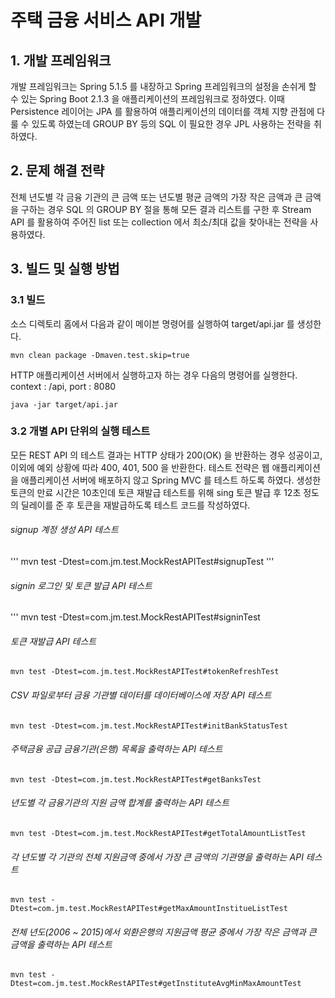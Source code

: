 # 주택 금융 서비스 API 개발

## 1. 개발 프레임워크
개발 프레임워크는 Spring 5.1.5 를 내장하고 Spring 프레임워크의 설정을 손쉬게 할 수 있는 Spring Boot 2.1.3 을 애플리케이션의 프레임워크로 정하였다.
이때 Persistence 레이어는 JPA 를 활용하여 애플리케이션의 데이터를 객체 지향 관점에 다룰 수 있도록 하였는데 GROUP BY 등의 SQL 이 필요한 경우 JPL 사용하는 전략을 취하였다.

## 2. 문제 해결 전략
전체 년도별 각 금융 기관의 큰 금액 또는 년도별 평균 금액의 가장 작은 금액과 큰 금액을 구하는 경우 SQL 의 GROUP BY 절을 통해 모든 결과 리스트를 구한 후
Stream API 를 활용하여 주어진 list 또는 collection 에서 최소/최대 값을 찾아내는 전략을 사용하였다.   

## 3. 빌드 및 실행 방법
### 3.1 빌드
소스 디렉토리 홈에서 다음과 같이 메이븐 명령어를 실행하여 target/api.jar 를 생성한다.
```
mvn clean package -Dmaven.test.skip=true
```

HTTP 애플리케이션 서버에서 실행하고자 하는 경우 다음의 명령어를 실행한다. context : /api, port : 8080
```
java -jar target/api.jar
```

### 3.2 개별 API 단위의 실행 테스트
모든 REST API 의 테스트 결과는 HTTP 상태가 200(OK) 을 반환하는 경우 성공이고, 이외에 예외 상황에 따라 400, 401, 500 을 반환한다.
테스트 전략은 웹 애플리케이션을 애플리케이션 서버에 배포하지 않고 Spring MVC 를 테스트 하도록 하였다.
생성한 토큰의 만료 시간은 10초인데 토큰 재발급 테스트를 위해 sing 토큰 발급 후 12초 정도의 딜레이를 준 후 토큰을 재발급하도록 테스트 코드를 작성하였다. 

###### signup 계정 생성 API 테스트
'''
mvn test -Dtest=com.jm.test.MockRestAPITest#signupTest
'''

###### signin 로그인 및 토큰 발급 API 테스트
'''
mvn test -Dtest=com.jm.test.MockRestAPITest#signinTest

###### 토큰 재발급 API 테스트
```
mvn test -Dtest=com.jm.test.MockRestAPITest#tokenRefreshTest
```

###### CSV 파일로부터 금융 기관별 데이터를 데이터베이스에 저장 API 테스트
```
mvn test -Dtest=com.jm.test.MockRestAPITest#initBankStatusTest
```

###### 주택금융 공급 금융기관(은행) 목록을 출력하는 API 테스트
```
mvn test -Dtest=com.jm.test.MockRestAPITest#getBanksTest
```

###### 년도별 각 금융기관의 지원 금액 합계를 출력하는 API 테스트
```
mvn test -Dtest=com.jm.test.MockRestAPITest#getTotalAmountListTest
```

###### 각 년도별 각 기관의 전체 지원금액 중에서 가장 큰 금액의 기관명을 출력하는 API 테스트
```
mvn test -Dtest=com.jm.test.MockRestAPITest#getMaxAmountInstitueListTest
```

###### 전체 년도(2006 ~ 2015)에서 외환은행의 지원금액 평균 중에서 가장 작은 금액과 큰 금액을 출력하는 API 테스트
```
mvn test -Dtest=com.jm.test.MockRestAPITest#getInstituteAvgMinMaxAmountTest
```